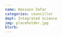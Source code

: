 ```yaml
---
name: Hassain Zafar
categories: councillor
dept: Integrated Science
img: placeholder.jpg
blurb:
---
```

